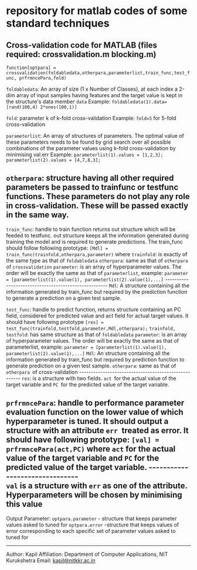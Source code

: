 # repository for matlab codes of some standard techniques

## Cross-validation code for MATLAB (files required: crossvalidation.m blocking.m)
`function[optpara] = crossvalidation(foldabledata,otherpara,parameterlist,train_func,test_func, prfrmncePara,fold)`

 `foldabledata`: An array of size (1 x Number of Classes), at each index a 2-dim array of input samples having features and the target value is kept in the structure's data member `data`
 Example: `foldabledata(1).data=[rand(100,4) 2*ones(100,1)]`
  
`fold`: parameter k of k-fold cross-validation
Example: `fold=5` for 5-fold cross-validation

`parameterlist`: An array of structures of parameters. The optimal value of these parameters needs to be found by grid search over all possible combinations of the parameter values using k-fold cross-validation by minimising val.err
Example: `parameterlist(1).values = [1,2,3]; parameterlist(2).values = [4,7,8,3];`

`otherpara`: structure having all other required parameters be passed to trainfunc or testfunc functions. These parameters do not play any role in cross-validation. These will be passed exactly in the same way. 
-----------------------------------------------------------
`train_func`: handle to train function returns out structure which will be feeded to testfunc. out structure keeps all the information generated during training the model and is required to generate predictions.
The train_func should follow following prototype:
         `[Mdl] = train_func(trainfold,otherpara,parameter)`
where `trainfold`: is exactly of the same type as that of `foldabledata`
          `otherpara`: same as that of `otherpara `of `crossvalidation`
          `parameter`: is an array of hyperparameter values. The order will be exactly the same as that of `parameterlist`, example: `parameter = [parameterlist(1).value(1), parameterlist(2).value(1),...]`
           -----------------------------------------------------
         `Mdl`: A structure containing all the information generated by train_func but required by the prediction function to generate a prediction on a given test sample. 

`test_func`: handle to predict function, returns structure containing an PC field, considered for predicted value and act field for actual target values. It should have following prototype
           `[res] = test_func(trainfold,testfold,parameter,Mdl,otherpara);`
           `trainfold, testfold`: has same structure as that of `foldabledata`
           `parameter`: is an array of hyperparameter values. The order will be exactly the same as that of parameterlist, example: `parameter = [parameterlist(1).value(1), parameterlist(2).value(1),...]`
           `Mdl`: An structure containing all the information generated by train_func but required by prediction function to generate prediction on a given test sample. 
           `otherpara`: same as that of `otherpara `of cross-validation
           -----------------------------------------------------
           `res`: is a structure with two fields. `act `for the actual value of the target variable and `PC `for the predicted value of the target variable.

`prfrmncePara`: handle to performance parameter evaluation function on  the lower value of which hyperparameter is tuned. It should output a structure with an attribute `err `treated as error. It should have following prototype:
           `[val] = prfrmncePara(act,PC)`
           where `act` for the actual value of the target variable and `PC` for the predicted value of the target variable.
           -------------------------------   
           `val` is a structure with `err` as one of the attribute. Hyperparameters will be chosen by minimising this value 
---------------------------------------------------------
Output Parameter:
`optpara.parameter` - structure that keeps parameter values asked to tuned for
`optpara.error` -structure that keeps values of error corresponding to each specific set of parameter values asked to tuned for 

---------------------------------------------------------
Author: Kapil 
Affiliation: Department of Computer Applications, NIT Kurukshetra
Email: kapil@nitkkr.ac.in
